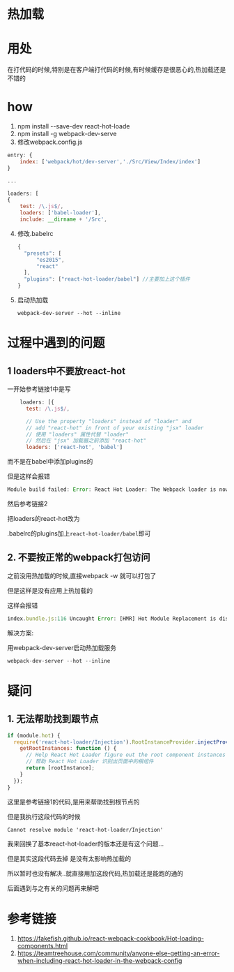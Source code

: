 # 热加载

# 用处

在打代码的时候,特别是在客户端打代码的时候,有时候缓存是很恶心的,热加载还是不错的

# how

1. npm install --save-dev react-hot-loade
2. npm install -g webpack-dev-serve
3. 修改webpack.config.js

  ```javascript
  entry: {
      index: ['webpack/hot/dev-server','./Src/View/Index/index']
  }
  
  ...
  
  loaders: [
  {
      test: /\.js$/,
      loaders: ['babel-loader'],
      include: __dirname + '/Src',
  ```
4. 修改.babelrc

      ```javascript
      {
        "presets": [
            "es2015",
            "react"
        ],
        "plugins": ["react-hot-loader/babel"] //主要加上这个插件
    }

      ```
5. 启动热加载

       webpack-dev-server --hot --inline
     
# 过程中遇到的问题

## 1 loaders中不要放react-hot

一开始参考链接1中是写

```javascript
    loaders: [{
      test: /\.js$/,

      // Use the property "loaders" instead of "loader" and 
      // add "react-hot" in front of your existing "jsx" loader
      // 使用 "loaders" 属性代替 "loader"
      // 然后在 "jsx" 加载器之前添加 "react-hot" 
      loaders: ['react-hot', 'babel']
```

而不是在babel中添加plugins的

但是这样会报错

```javascript
Module build failed: Error: React Hot Loader: The Webpack loader is now exported separately. If you use Babel, we recommend that you remove "react-hot-loader" from the "loaders" section of your Webpack configuration altogether, and instead add "react-hot-loader/babel" to the "plugins" section of your .babelrc file. If you prefer not to use Babel, replace "react-hot-loader" or "react-hot" with "react-hot-loader/webpack" in the "loaders" section of your Webpack configuration.
```

然后参考链接2

把loaders的react-hot改为

.babelrc的plugins加上`react-hot-loader/babel`即可

## 2. 不要按正常的webpack打包访问

之前没用热加载的时候,直接webpack -w 就可以打包了

但是这样是没有应用上热加载的

这样会报错

```javascript
index.bundle.js:116 Uncaught Error: [HMR] Hot Module Replacement is disabled.
```

解决方案:

用webpack-dev-server启动热加载服务

```javascript
webpack-dev-server --hot --inline
```
 
# 疑问

## 1. 无法帮助找到跟节点

```javascript
if (module.hot) {
  require('react-hot-loader/Injection').RootInstanceProvider.injectProvider({
    getRootInstances: function () {
      // Help React Hot Loader figure out the root component instances on the page:
      // 帮助 React Hot Loader 识别出页面中的根组件
      return [rootInstance];
    }
  });
}
```

这里是参考链接1的代码,是用来帮助找到根节点的

但是我执行这段代码的时候

```
Cannot resolve module 'react-hot-loader/Injection'
```

我来回换了基本react-hot-loader的版本还是有这个问题...

但是其实这段代码去掉 是没有太影响热加载的

所以暂时也没有解决..就直接用加这段代码,热加载还是能跑的通的

后面遇到与之有关的问题再来解吧

# 参考链接

1. https://fakefish.github.io/react-webpack-cookbook/Hot-loading-components.html
2. https://teamtreehouse.com/community/anyone-else-getting-an-error-when-including-react-hot-loader-in-the-webpack-config